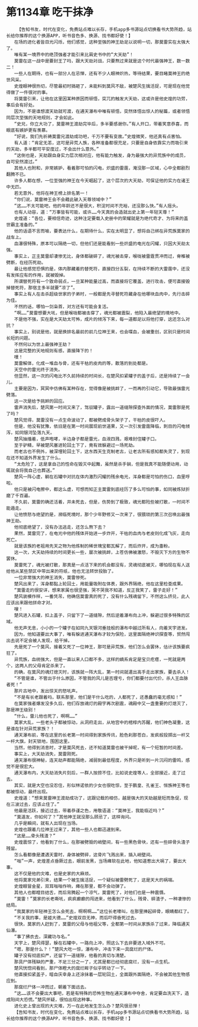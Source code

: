 # 第1134章 吃干抹净
        【告知书友，时代在变化，免费站点难以长存，手机app多书源站点切换看书大势所趋，站长给你推荐的这个换源APP，听书音色多、换源、找书都好使！】
       在场的进化者皆目光闪烁，他们感觉，这种至强的神王劫足以说明一切，那莫雷实在太强大了。
       唯有某一境界中的绝顶强者才能引来比肩史书中的“大天劫”！
       莫雷在这一战中是要封王了吗，跟大天劫对战，只要熬过来就是这个时代最强神王，数一数二！
       一些人在期待，也有一部分人在忌惮，还有不少人眼神炽热，等待结果，要目睹莫神王的绝世风采。
       史煌眼神很热切，尽管最初时搞砸了，未能料到莫风不敌，被楚风生擒活捉，可是现在他觉得做了一件很对的事。
       将莫雷引来，让他在这里因某种原因而顿悟，突兀的触发大天劫，这或许是他史煌的功劳，事后会有好处。
       因为，不是谁想渡天劫就可渡，在通天瀑布中唯有顿悟，突然体悟出惊人的秘篇，或者领悟同层次至强的天地规则，才会如此。
       “史兄，你立大功了，莫雷神王渡劫完毕后，多半要感谢你。”有人开口，带着笑意恭喜，而眼底有嫉妒更有羡慕。
       “好说，我们先祈祷莫雷兄渡劫成功吧，千万不要有变故。”史煌微笑，他还真有点害怕。
       有人道：“肯定无恙，这可是异荒人族，各种准备都很充足，只要是自身依靠实力而吸引来的天劫，多半都可平安度过，不会出什么意外。”
       “这倒也是，天劫跟自身实力层次相对应，他有能力触发，身为最强大的异荒族中的成员，自可安然渡过。”
       其他人也附和，非常嫉妒，看着那可怕的闪电，炽盛的雷霆，淹没那一区域，心中全都剧烈翻腾不已。
       许多人都在想，一位至强的神王在今天崛起了，这个层次的大天劫，可保证他的实力在诸王中无匹。
       若无意外，他将在神王榜上排名第一！
       “你们说，莫雷神王会不会藉此破入天尊领域中？”
       “这……不太可能吧，他的年龄还不是很大，积淀时间不充裕，还没那么快。”有人摇头。
       也有人动容，道：“万事皆有可能，或许……今天真的会造就出史上第一年轻天尊！”
       史煌道：“各位，要相信奇迹，这种注定要载入史册中的荣耀就是为绝代奇才、为将来的盖世霸主准备的。”
       他的话语不言而喻，要表达什么，在期待什么，实在太明显了，想将自己绑在异荒族莫家的战车上。
       血瀑很特殊，原本可以隔绝一切，但他们还是能看到一些炽盛的电光在闪耀，只因大天劫太强。
       事实上，正主莫雷却凄惨无比，身体都破碎了，魂光被击穿，喉咙被雷霆贯冲而过，脊椎被劈断，在经历死劫。
       最让他感觉恐惧的是，体内那藏着的替死符，直接四分五裂，在持续不断的大雷霆中，还没有发挥应有的作用，就被毁掉。
       所谓替死符有一个致命弱点，一旦某种能量过高，而直接将它覆盖，进行攻击，便可直接毁掉替死符，那宿主多半就要“凉了”。
       事实上有人在击杀超级世家的子弟时，一般都是先寻替死符藏身在他哪块血肉中，先行击碎为佳。
       不然的话，哪怕一剑枭首，对方还有可能会复活。
       “啊……”莫雷想要大吼，但是喉咙都被击穿了，魂光都被震裂，他陷入最绝望的境地中。
       不是他不强，实在是大天劫太可怖，成片的倾泻下来，每一道都足以将他打穿，这还怎么对抗？
       事实上，别说是他，就是换排名最前的前几位神王来，也会喋血，会被重创，区别只是时间长短的问题。
       不然何以为世上最强神王劫？
       这是完整的天地规则有感，直接降下的！
       噗！
       莫雷解体，化成一堆血与骨，还有干枯的皮肉的等，散落的到处都是。
       天空中的雷光终于消失。
       但显然，这一次的闪电比不久前持续的时间长，在楚风扣紧罐子的盖子后，还是持续了一会儿。
       主要是因为，冥冥中仿佛有某种存在，觉得像是被挑衅了，一而再的引动它，导致最强雷光劈落。
       这一次是给予挑衅的回应。
       雷声消失后，楚风第一时间又来了，驾驭罐子，露出一道缝隙探查外面的情况，莫雷那是死了吗？
       楚风觉得，莫雷没有一点生命波动了，都被劈成骨头架子了，干枯的皮很吓人。
       但是，他没有犹豫，依旧是在第一时间展现前世道果，又一次引发雷霆降临，刺目的闪电倾泻，如同银河坠落九天。
       楚风抽搐着，低声咆哮，半边身子都是雷光，血液四溅，艰难封住罐子口。
       至于驴精，早被楚风塞进轮回土下了，竟有效躲避过一场死劫。
       而老古也不例外，被深埋轮回土下，这东西天生克制老古，让老古所有感知都失灵了，到现在还不知道外界发生了什么。
       “太危险了，这是拿自己的性命在毁灭中起舞，虽然是杀手锏，但是我真不能随便动用，动辄就会将我自己也葬送。”
       楚风一阵心虚，躺在石罐中对抗在体内激烈闪耀的残余电光，浑身都是可怕的伤口，血里呼啦。
       他只是被闪电擦中，都这么虚，可想而知正主莫雷到底经历了多么可怕的事，如同被炼狱折磨了千百遍。
       不久前，莫雷的确还活着，并未死去，但是，伤势到了极致，魂光都险些被打散，一时间不能遁走。
       让他愤怒与绝望的是，濒临死境时，那个少年野修又一次来了，很猥琐的第三次召唤出最强神王劫。
       他彻底绝望了，没有办法逃走，还怎么熬下去？
       果然，莫雷完了，在电光中他的残体开始进一步炸开，干枯的血肉与老皮则化成飞灰，走向死亡。
       就是该族的老祖用先天之物为他炼制的稀世瑰宝都瓦解了，而后炸开，成为齑粉。
       这一次，大天劫持续的时间更长一些，屡次被挑衅，上苍仿佛被激怒，不毁灭下方的生物不罢休。
       莫雷死了，魂光被打散，那真是一点活下来的机会都没有，灵魂彻底被灭，哪怕现在有人送给他从某些禁区中带出来的符纸，他也无法转世投胎了。
       一位非常强大的神王消失，莫雷惨死。
       楚风出来了，浑身都黏上轮回土，用能量吸附在体表，跟外界隔绝，他在这里检查成果。
       “莫雷走的很安详，想来家属也很坚强，哭不哭我不知道，反正我笑了，雷子走好！”
       楚风装模作样，一番凭吊，他确信莫雷真的死了，没有什么残魂留下，不然这么挤兑，此人应该出来跟他拼命才对。
       嗖！
       楚风进入石罐，扣上盖子，只留下了一道缝隙，然后逆着瀑布向上冲，躲避过很多特殊的区域。
       他无声无息，小小的一个罐子在如同九天银河垂挂般的瀑布中越过所有人，向着天宇进发。
       因为，他知道要出大事了，唯有躲进通天瀑布才较为保险，这里面隔绝神识探查等，贸然闯出去说不定会被人发现，给干掉。
       先是死了一个莫风，接着又死了一位神王，那可是异荒族，他们怎么会罢休，估计该族要疯狂了。
       异荒族，血统强大，但是一直以来人口都不多，这样的嫡系肯定是宝贝疙瘩，一死就是两个，这两人的父母肯定杀来了。
       的确，在莫风的魂灯熄灭时，该族就一阵大乱，第一时间就遣出高手走出家族，要去杀人！
       “不管是谁，不管出于什么原因，不管我的风儿是否理亏，你们都要付出代价，杀人王血脉者死！”
       那片古地中，发出惊天的怒吼声。
       “不是有长老跟着吗，联系那里，他们是干什么吃的，人都死了，还愚蠢的毫无感知！”
       在莫家强者爆发没多久后，他们存放魂灯的殿宇再次剧震，魂殿中又一盏重要的灯熄灭了，那是神王级别！
       “什么，雷儿他也死了，啊啊……”
       莫家大乱，一些老头子都被惊动，从洞府走出，从地宫中的棺椁内苏醒，他们神色凝重，这是谁在针对异荒家族？！
       通天瀑布前，等在这里的长老第一时间得到家族传讯，脸色刹那苍白，发疯般投掷出一杆又一杆大旗，封天锁地，围困这里。
       当然，他得到消息时，才是莫风死去，还不知道莫雷也被干掉呢，有一个短暂的时间差。
       事实上，大天劫消失，莫雷刚死。
       通天瀑布很神秘，连天劫声都能隔绝，减弱到最低程度，外界只是听到一片沉闷的雷鸣，感觉不是很宏大。
       通天瀑布内，大天劫消失片刻后，一群人按捺不住，比如说史煌等人，全部接近，走了过去。
       其实，就是大空也没忍住，形似林诺依的少女也很吃惊，至于鹏皇、孔雀王、恒族神王等也都被惊动，最终出现。
       史煌道：“想来莫雷神王渡劫成功了，这跟记载的相仿，越是强大的天劫越是短而急促，现在三波过去，应该止住了。”
       他最是活跃，接近过去，带着恭谨之色，用敬语道：“莫神王，我能临近吗？”
       “莫道友，你如何了？”其他神王就没那么顾忌了，这样询问。
       几乎是瞬间，就有人出现在当场。
       史煌也跟着几位神王过来了，其他一些人也都迅速到来。
       “这是……骨头残渣？”
       史煌震惊了，他看到了什么，在那被劈毁的峭壁间，有一些黑色骨块，还有一些碎骨头渣子残留。
       怎么看都像是遭遇天雷时，身体被劈碎，这骨片飞溅出来，插入峭壁间。
       “嗡”一声，史煌差点昏厥过去，眼前发黑，当场瘫软在此地，他知道惹出大祸了，要出大事。
       这不仅是他的灾难，也是史家的大麻烦。
       他将莫家兄弟引来，结果一个被生擒活捉，一个疑似被雷劈死了，这是天大的祸端。
       史煌眼冒金星，双耳嗡嗡作响，瘫在那里，都不会动弹了。
       其他人也都瞠目结舌，而后背腾起一个凉气，莫雷死了，对他们也是一种震慑。
       “莫雷！”莫家的长老嘶吼，疯疯癫癫的闯进来，他看到了什么，残骨、碎渣子，一种凄惨的结局。
       “我莫家的年轻神王怎么会死去，啊啊啊……”这位长老嚎叫，在那里捧起碎骨，眼睛都红了。
       “不关我的事，是姬大德……”史煌双目无神，而后吓得昏死过去。
       很快，莫家的人赶到了，莫雷的父母与他祖父等，全都第一时间从家族杀了过来，降临通天仙瀑。
       “事了拂衣去，深藏功与名。”
       天宇上，楚风得瑟，躲在石罐中，一路向上冲，照这么下去非要进入域外不可。
       “嗯，那是什么？！”楚风大吃一惊，瀑布中，冲击下来一具腐烂的尸体。
       罐子没有彻底扣严，还留下一道缝隙，他看的真切与清楚。
       那具尸体残缺的严重，不足三分之一了，尤其是都已经彻底腐烂，没有一点生机。
       楚风恍惚间看到，那尸体瞪大的腐烂眸子似乎转动了一下。
       他直接扣紧盖子，暗自庆幸身上还涂抹着一层轮回土，全面跟外面隔绝，不会被其他生物感应到。
       那腐烂尸体一冲而过，朝着下面远去。
       “这……该不会要出大事吧，若是有特殊的恐怖生物在通天瀑布中夺舍，肯定要血洗天下，造成阳间大恐慌。”楚风怀疑，很怕出现这种事。
       进化史上曾出现的大灾难，万一在此地发生怎么办？楚风很忌惮！
       【告知书友，时代在变化，免费站点难以长存，手机app多书源站点切换看书大势所趋，站长给你推荐的这个换源APP，听书音色多、换源、找书都好使！】